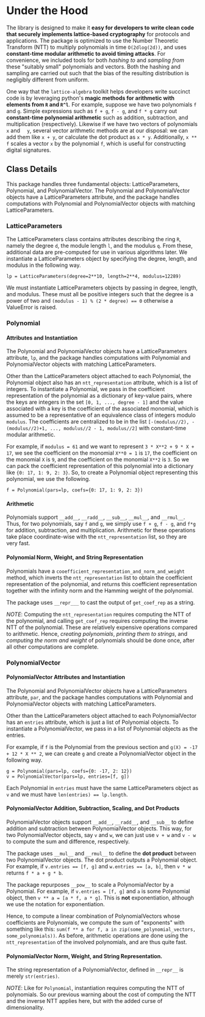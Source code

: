 
# Under the Hood

The library is designed to make it **easy for developers to write clean code that securely implements lattice-based cryptography** for protocols and applications. The package is optimized to use the Number Theoretic Transform (NTT) to multiply polynomials in time ```O(2dlog(2d))```, and uses **constant-time modular arithmetic to avoid timing attacks**. For convenience, we included tools for both *hashing to* and *sampling from* these "suitably small" polynomials and vectors. Both the hashing and sampling are carried out such that the bias of the resulting distribution is negligibly different from uniform.

One way that the `lattice-algebra` toolkit helps developers write succinct code is by leveraging python's **magic methods for arithmetic with elements from ```R``` and ```R^l```**. For example, suppose we have two polynomials ```f``` and ```g```. Simple expressions such as ```f + g```, ```f - g```, and ```f * g``` carry out **constant-time polynomial arithmetic** such as addition, subtraction, and multiplication (respectively). Likewise if we have two vectors of polynomials  ```x``` and ```  y```, several vector arithmetic methods are at our disposal: we can add them like ```x + y```, or calculate the dot product as ```x * y```. Additionally, ```x ** f``` scales a vector ```x``` by the polynomial ```f```, which is useful for constructing digital signatures.

## Class Details

This package handles three fundamental objects: LatticeParameters, Polynomial, and PolynomialVector. The Polynomial and PolynomialVector objects have a LatticeParameters attribute, and the package handles computations with Polynomial and PolynomialVector objects with matching LatticeParameters.

### LatticeParameters

The LatticeParameters class contains attributes describing the ring ```R```, namely the degree ```d```, the module length ```l```, and the modulus ```q```. From these, additional data are pre-computed for use in various algorithms later. We instantiate a LatticeParameters object by specifying the degree, length, and modulus in the following way.

```lp = LatticeParameters(degree=2**10, length=2**4, modulus=12289)```

We must instantiate LatticeParameters objects by passing in degree, length, and modulus. These must all be positive integers such that the degree is a power of two and ```(modulus - 1) % (2 * degree) == 0``` otherwise a ValueError is raised.

### Polynomial

#### Attributes and Instantiation

The Polynomial and PolynomialVector objects have a LatticeParameters attribute, ```lp```, and the package handles computations with Polynomial and PolynomialVector objects with matching LatticeParameters.

Other than the LatticeParameters object attached to each Polynomial, the Polynomial object also has an ```ntt_representation``` attribute, which is a list of integers. To instantiate a Polynomial, we pass in the coefficient representation of the polynomial as a dictionary of key-value pairs, where the keys are integers in the set ```[0, 1, ..., degree - 1]``` and the value associated with a key is the coefficient of the associated monomial, which is assumed to be a representative of an equivalence class of integers modulo ```modulus```. The coefficients are centralized to be in the list ```[-(modulus//2), -(modulus//2)+1, ..., modulus//2 - 1, modulus//2]``` with constant-time modular arithmetic.

For example, if ```modulus = 61``` and we want to represent ```3 * X**2 + 9 * X + 17```, we see the coefficient on the monomial ```X**0 = 1``` is ```17```, the coefficient on the monomial ```X``` is ```9```, and the coefficient on the monomial ```X**2``` is ```3```. So we can pack the coefficient representation of this polynomial into a dictionary like ```{0: 17, 1: 9, 2: 3}```. So, to create a Polynomial object representing this polynomial, we use the following.

```f = Polynomial(pars=lp, coefs={0: 17, 1: 9, 2: 3})```

#### Arithmetic

Polynomials support ```__add__```, ```__radd__```, ```__sub__```, ```__mul__```, and ```__rmul__```. Thus, for two polynomials, say ```f``` and ```g```, we simply use ```f + g```, ```f - g```, and ```f*g``` for addition, subtraction, and multiplication. Arithmetic for these operations take place coordinate-wise with the ```ntt_representation``` list, so they are very fast.

#### Polynomial Norm, Weight, and String Representation

Polynomials have a ```cooefficient_representation_and_norm_and_weight``` method, which inverts the ```ntt_representation``` list to obtain the coefficient representation of the polynomial, and returns this coefficient representation together with the infinity norm and the Hamming weight of the polynomial.

The package uses ```__repr___``` to cast the output of ```get_coef_rep``` as a string.

_NOTE_: Computing the ```ntt_representation``` requires computing the NTT of the polynomial, and calling ```get_coef_rep``` requires computing the inverse NTT of the polynomial. These are relatively expensive operations compared to arithmetic. Hence, _creating polynomials_, _printing them to strings_, and _computing the norm and weight_ of polynomials should be done once, after all other computations are complete.

### PolynomialVector

#### PolynomialVector Attributes and Instantiation

The Polynomial and PolynomialVector objects have a LatticeParameters attribute, ```par```, and the package handles computations with Polynomial and PolynomialVector objects with matching LatticeParameters.

Other than the LatticeParameters object attached to each PolynomialVector has an ```entries``` attribute, which is just a list of Polynomial objects. To instantiate a PolynomialVector, we pass in a list of Polynomial objects as the entries.

For example, if ```f``` is the Polynomial from the previous section and ```g(X) = -17 + 12 * X ** 2```, we can create ```g``` and create a PolynomialVector object in the following way.

```
g = Polynomial(pars=lp, coefs={0: -17, 2: 12})
v = PolynomialVector(pars=lp, entries=[f, g])
```

Each Polynomial in ```entries``` must have the same LatticeParameters object as ```v``` and we must have ```len(entries) == lp.length```.

#### PolynomialVector Addition, Subtraction, Scaling, and Dot Products

PolynomialVector objects support ```__add__```, ```__radd__```, and ```__sub__``` to define addition and subtraction between PolynomialVector objects. This way, for two PolynomialVector objects, say ```v``` and ```w```, we can just use ```v + w``` and ```v - w``` to compute the sum and difference, respectively.

The package uses ```__mul__``` and ```__rmul__``` to define the **dot product** between two PolynomialVector objects. The dot product outputs a Polynomial object. For example, if ```v.entries == [f, g]``` and ```w.entries == [a, b]```, then ```v * w``` returns ```f * a + g * b```.

The package repurposes ```__pow__``` to scale a PolynomialVector by a Polynomial. For example, if ```v.entries = [f, g]``` and ```a``` is some Polynomial object, then ```v ** a = [a * f, a * g]```. This is **not** exponentiation, although we use the notation for exponentiation.

Hence, to compute a linear combination of PolynomialVectors whose coefficients are Polynomials, we compute the sum of "exponents" with something like this: ```sum(f ** a for f, a in zip(some_polynomial_vectors, some_polynomials))```. As before, arithmetic operations are done using the ```ntt_representation``` of the involved polynomials, and are thus quite fast.

#### PolynomialVector Norm, Weight, and String Representation.

The string representation of a PolynomialVector, defined in ```__repr__``` is merely ```str(entries)```.

_NOTE_: Like for ```Polynomial```, instantiation requires computing the NTT of polynomials. So our previous warning about the cost of computing the NTT and the inverse NTT applies here, but with the added curse of dimensionality.
